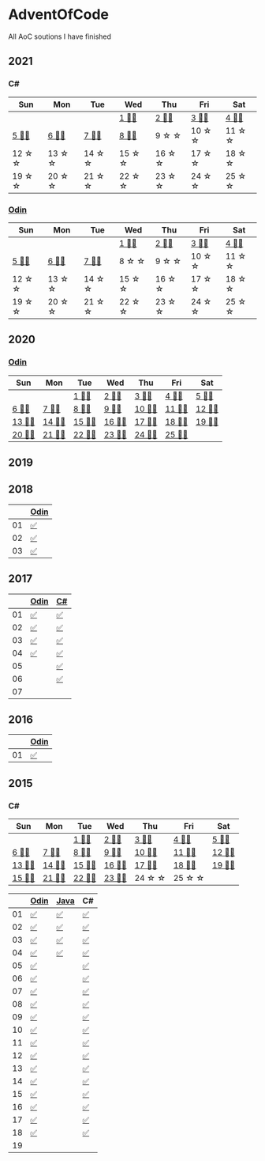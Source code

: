 # AdventOfCode
All AoC soutions I have finished

## 2021

### C#

| Sun                  | Mon                  | Tue                   | Wed                    | Thu                   | Fri                   | Sat                   |
|----------------------|----------------------|-----------------------|------------------------|-----------------------|-----------------------|-----------------------|
|                      |                      |                       | [1 🌟🌟][21d01csharp] | [2 🌟🌟][21d02csharp]| [3 🌟🌟][21d03csharp]| [4 🌟🌟][21d04csharp] |
|[5 🌟🌟][21d05csharp]|[6 🌟🌟][21d06csharp]|[7 🌟🌟][21d07csharp] | [8 🌟🌟][21d08csharp] | 9 ☆ ☆                | 10 ☆ ☆               | 11 ☆ ☆               |
| 12 ☆ ☆              | 13 ☆ ☆              | 14 ☆ ☆               | 15 ☆ ☆                | 16 ☆ ☆               | 17 ☆ ☆               | 18 ☆ ☆               |
| 19 ☆ ☆              | 20 ☆ ☆              | 21 ☆ ☆               | 22 ☆ ☆                | 23 ☆ ☆               | 24 ☆ ☆               | 25 ☆ ☆               |

[21d01csharp]: https://github.com/SpencasaurusRex/AdventOfCode/blob/master/2021/C%23/day01/Program.cs
[21d02csharp]: https://github.com/SpencasaurusRex/AdventOfCode/blob/master/2021/C%23/day02/Program.cs
[21d03csharp]: https://github.com/SpencasaurusRex/AdventOfCode/blob/master/2021/C%23/day03/Program.cs
[21d04csharp]: https://github.com/SpencasaurusRex/AdventOfCode/blob/master/2021/C%23/day04/Program.cs
[21d05csharp]: https://github.com/SpencasaurusRex/AdventOfCode/blob/master/2021/C%23/day05/Program.cs
[21d06csharp]: https://github.com/SpencasaurusRex/AdventOfCode/blob/master/2021/C%23/day06/Program.cs
[21d07csharp]: https://github.com/SpencasaurusRex/AdventOfCode/blob/master/2021/C%23/day07/Program.cs
[21d08csharp]: https://github.com/SpencasaurusRex/AdventOfCode/blob/master/2021/C%23/day08/Program.cs

### [Odin][odin]
| Sun                 | Mon                 | Tue                 | Wed                    | Thu                   | Fri                   | Sat                   |
|---------------------|---------------------|---------------------|------------------------|-----------------------|-----------------------|-----------------------|
|                     |                     |                     | [1 🌟🌟][21d01odin]   | [2 🌟🌟][21d02odin]  | [3 🌟🌟][21d03odin]   | [4 🌟🌟][21d04odin]  |
|[5 🌟🌟][21d05odin] |[6 🌟🌟][21d06odin] |[7 🌟🌟][21d07odin] | 8 ☆ ☆                 | 9 ☆ ☆                | 10 ☆ ☆               | 11 ☆ ☆               |
| 12 ☆ ☆             | 13 ☆ ☆             | 14 ☆ ☆             | 15 ☆ ☆                | 16 ☆ ☆               | 17 ☆ ☆               | 18 ☆ ☆               |
| 19 ☆ ☆             | 20 ☆ ☆             | 21 ☆ ☆             | 22 ☆ ☆                | 23 ☆ ☆               | 24 ☆ ☆               | 25 ☆ ☆               |

[21d01odin]: https://github.com/SpencasaurusRex/AdventOfCode/blob/master/2021/Odin/day01.odin
[21d02odin]: https://github.com/SpencasaurusRex/AdventOfCode/blob/master/2021/Odin/day02.odin
[21d03odin]: https://github.com/SpencasaurusRex/AdventOfCode/blob/master/2021/Odin/day03.odin
[21d04odin]: https://github.com/SpencasaurusRex/AdventOfCode/blob/master/2021/Odin/day04.odin
[21d05odin]: https://github.com/SpencasaurusRex/AdventOfCode/blob/master/2021/Odin/day05.odin
[21d06odin]: https://github.com/SpencasaurusRex/AdventOfCode/blob/master/2021/Odin/day06.odin
[21d07odin]: https://github.com/SpencasaurusRex/AdventOfCode/blob/master/2021/Odin/day07.odin


## 2020


### [Odin][odin]
| Sun                 | Mon                 | Tue                    | Wed                    | Thu                   | Fri                   | Sat                   |
|---------------------|---------------------|------------------------|------------------------|-----------------------|-----------------------|-----------------------|
|                     |                     |[1 🌟🌟][20d01odin]    |[2 🌟🌟][20d02odin]    |[3 🌟🌟][20d03odin]   |[4 🌟🌟][20d04odin]    |[5 🌟🌟][20d05odin]   | 
|[6 🌟🌟][20d06odin] |[7 🌟🌟][20d07odin] |[8 🌟🌟][20d08odin]    |[9 🌟🌟][20d09odin]    |[10 🌟🌟][20d10odin]   |[11 🌟🌟][20d11odin]  |[12 🌟🌟][20d12odin]  | 
|[13 🌟🌟][20d13odin]|[14 🌟🌟][20d14odin]|[15 🌟🌟][20d15odin]   |[16 🌟🌟][20d16odin]   |[17 🌟🌟][20d17odin]   |[18 🌟🌟][20d18odin]  |[19 🌟🌟][20d19odin]  | 
|[20 🌟🌟][20d20odin]|[21 🌟🌟][20d21odin]|[22 🌟🌟][20d22odin]   |[23 🌟🌟][20d23odin]   |[24 🌟🌟][20d24odin]   |[25 🌟🌟][20d25odin]  |                       |


[odin]: http://odin-lang.org/
[20d01odin]: https://github.com/SpencasaurusRex/AdventOfCode/blob/master/2020/Odin/day01.odin
[20d02odin]: https://github.com/SpencasaurusRex/AdventOfCode/blob/master/2020/Odin/day02.odin
[20d03odin]: https://github.com/SpencasaurusRex/AdventOfCode/blob/master/2020/Odin/day03.odin
[20d04odin]: https://github.com/SpencasaurusRex/AdventOfCode/blob/master/2020/Odin/day04.odin
[20d05odin]: https://github.com/SpencasaurusRex/AdventOfCode/blob/master/2020/Odin/day05.odin
[20d06odin]: https://github.com/SpencasaurusRex/AdventOfCode/blob/master/2020/Odin/day06.odin
[20d07odin]: https://github.com/SpencasaurusRex/AdventOfCode/blob/master/2020/Odin/day07.odin
[20d08odin]: https://github.com/SpencasaurusRex/AdventOfCode/blob/master/2020/Odin/day08.odin
[20d09odin]: https://github.com/SpencasaurusRex/AdventOfCode/blob/master/2020/Odin/day09.odin
[20d10odin]: https://github.com/SpencasaurusRex/AdventOfCode/blob/master/2020/Odin/day10.odin
[20d11odin]: https://github.com/SpencasaurusRex/AdventOfCode/blob/master/2020/Odin/day11.odin
[20d12odin]: https://github.com/SpencasaurusRex/AdventOfCode/blob/master/2020/Odin/day12.odin
[20d13odin]: https://github.com/SpencasaurusRex/AdventOfCode/blob/master/2020/Odin/day13.odin
[20d14odin]: https://github.com/SpencasaurusRex/AdventOfCode/blob/master/2020/Odin/day14.odin
[20d15odin]: https://github.com/SpencasaurusRex/AdventOfCode/blob/master/2020/Odin/day15.odin
[20d16odin]: https://github.com/SpencasaurusRex/AdventOfCode/blob/master/2020/Odin/day16.odin
[20d17odin]: https://github.com/SpencasaurusRex/AdventOfCode/blob/master/2020/Odin/day17.odin
[20d18odin]: https://github.com/SpencasaurusRex/AdventOfCode/blob/master/2020/Odin/day18.odin
[20d19odin]: https://github.com/SpencasaurusRex/AdventOfCode/blob/master/2020/Odin/day19.odin
[20d20odin]: https://github.com/SpencasaurusRex/AdventOfCode/blob/master/2020/Odin/day20.odin
[20d21odin]: https://github.com/SpencasaurusRex/AdventOfCode/blob/master/2020/Odin/day21.odin
[20d22odin]: https://github.com/SpencasaurusRex/AdventOfCode/blob/master/2020/Odin/day22.odin
[20d23odin]: https://github.com/SpencasaurusRex/AdventOfCode/blob/master/2020/Odin/day23.odin
[20d24odin]: https://github.com/SpencasaurusRex/AdventOfCode/blob/master/2020/Odin/day24.odin
[20d25odin]: https://github.com/SpencasaurusRex/AdventOfCode/blob/master/2020/Odin/day25.odin



## 2019

## 2018
|    |[Odin][odin]|
|----|---------------|
| 01 |[✅][18d01odin] |
| 02 |[✅][18d02odin] |
| 03 |[✅][18d03odin] |

[18d01odin]: https://github.com/SpencasaurusRex/AdventOfCode/blob/master/2018/Odin/day01.odin
[18d02odin]: https://github.com/SpencasaurusRex/AdventOfCode/blob/master/2018/Odin/day02.odin
[18d03odin]: https://github.com/SpencasaurusRex/AdventOfCode/blob/master/2018/Odin/day03.odin


## 2017
|    |[Odin][odin]|[C#][csharp]   |
|----|---------------|---------------|
| 01 |[✅][17d01odin] |[✅][17d01csharp] |
| 02 |[✅][17d02odin] |[✅][17d02csharp] |
| 03 |[✅][17d03odin] |[✅][17d03csharp] |
| 04 |[✅][17d04odin] |[✅][17d04csharp] |
| 05 |                |[✅][17d01csharp] |
| 06 |                |[✅][17d01csharp] |
| 07 |                | |


[17d01odin]: https://github.com/SpencasaurusRex/AdventOfCode/blob/master/2017/Odin/day01.odin
[17d02odin]: https://github.com/SpencasaurusRex/AdventOfCode/blob/master/2017/Odin/day02.odin
[17d03odin]: https://github.com/SpencasaurusRex/AdventOfCode/blob/master/2017/Odin/day03.odin
[17d04odin]: https://github.com/SpencasaurusRex/AdventOfCode/blob/master/2017/Odin/day04.odin
[csharp]: https://docs.microsoft.com/en-us/dotnet/csharp/
[17d01csharp]: https://github.com/SpencasaurusRex/AdventOfCode/blob/master/2017/CSharp/Program.cs#L145
[17d02csharp]: https://github.com/SpencasaurusRex/AdventOfCode/blob/master/2017/CSharp/Program.cs#L188
[17d03csharp]: https://github.com/SpencasaurusRex/AdventOfCode/blob/master/2017/CSharp/Program.cs#L315
[17d04csharp]: https://github.com/SpencasaurusRex/AdventOfCode/blob/master/2017/CSharp/Program.cs#L432
[17d05csharp]: https://github.com/SpencasaurusRex/AdventOfCode/blob/master/2017/CSharp/Program.cs#L541
[17d06csharp]: https://github.com/SpencasaurusRex/AdventOfCode/blob/master/2017/CSharp/Program.cs#L612
[17d07csharp]: https://github.com/SpencasaurusRex/AdventOfCode/blob/master/2017/CSharp/Program.cs#L755


## 2016
|    |[Odin][odin]   |
|----|---------------|
| 01 |[✅][16d01odin] |

[16d01odin]: https://github.com/SpencasaurusRex/AdventOfCode/blob/master/2016/Odin/day01.odin


## 2015

### C#
| Sun                   | Mon                   | Tue                    | Wed                    | Thu                   | Fri                   | Sat                   |
|-----------------------|-----------------------|------------------------|------------------------|-----------------------|-----------------------|-----------------------|
|                       |                       |[1 🌟🌟][15d01csharp]  |[2 🌟🌟][15d02csharp]   |[3 🌟🌟][15d03csharp]|[4 🌟🌟][15d04csharp] |[5 🌟🌟][15d05csharp]  | 
|[6 🌟🌟][15d06csharp] |[7 🌟🌟][15d07csharp] |[8 🌟🌟][15d08csharp]  |[9 🌟🌟][15d09csharp]   |[10 🌟🌟][15d10csharp]|[11 🌟🌟][15d11csharp]|[12 🌟🌟][15d12csharp] | 
|[13 🌟🌟][15d13csharp]|[14 🌟🌟][15d14csharp]|[15 🌟🌟][15d15csharp] |[16 🌟🌟][15d16csharp]   |[17 🌟🌟][15d17csharp]|[18 🌟🌟][15d18csharp]|[19 🌟🌟][15d19csharp] | 
|[15 🌟🌟][15d20csharp]|[21 🌟🌟][15d21csharp]|[22 🌟🌟][15d22csharp] |[23 🌟🌟][15d23csharp]  |24 ☆ ☆                |25 ☆ ☆                |                       |

|    |[Odin][odin]    | [Java][java]   | C#             |
|----|----------------|----------------|----------------|
| 01 |[✅][15d01odin] |[✅][15d01java]|[✅][15d01csharp]|
| 02 |[✅][15d02odin] |[✅][15d02java]|[✅][15d02csharp]|
| 03 |[✅][15d03odin] |[✅][15d03java]|[✅][15d03csharp]|
| 04 |[✅][15d04odin] |[✅][15d04java]|[✅][15d04csharp]|
| 05 |[✅][15d05odin] |                |[✅][15d05csharp]|
| 06 |[✅][15d06odin] |                |[✅][15d06csharp]|
| 07 |[✅][15d07odin] |                |[✅][15d07csharp]|
| 08 |[✅][15d08odin] |                |[✅][15d08csharp]|
| 09 |[✅][15d09odin] |                |[✅][15d09csharp]|
| 10 |[✅][15d10odin] |                |[✅][15d10csharp]|
| 11 |[✅][15d11odin] |                |[✅][15d11csharp]|
| 12 |[✅][15d12odin] |                |[✅][15d12csharp]|
| 13 |[✅][15d13odin] |                |[✅][15d13csharp]|
| 14 |[✅][15d14odin] |                |[✅][15d14csharp]|
| 15 |[✅][15d15odin] |                |[✅][15d15csharp]|
| 16 |[✅][15d16odin] |                |[✅][15d16csharp]|
| 17 |[✅][15d17odin] |                |[✅][15d17csharp]|
| 18 |[✅][15d18odin] |                |[✅][15d18csharp]|
| 19 |                |                ||

[java]: https://www.java.com/en/
[15d01odin]: https://github.com/SpencasaurusRex/AdventOfCode/blob/master/2015/Odin/day01.odin
[15d02odin]: https://github.com/SpencasaurusRex/AdventOfCode/blob/master/2015/Odin/day02.odin
[15d03odin]: https://github.com/SpencasaurusRex/AdventOfCode/blob/master/2015/Odin/day03.odin
[15d04odin]: https://github.com/SpencasaurusRex/AdventOfCode/blob/master/2015/Odin/day04.odin
[15d05odin]: https://github.com/SpencasaurusRex/AdventOfCode/blob/master/2015/Odin/day05.odin
[15d06odin]: https://github.com/SpencasaurusRex/AdventOfCode/blob/master/2015/Odin/day06.odin
[15d07odin]: https://github.com/SpencasaurusRex/AdventOfCode/blob/master/2015/Odin/day07.odin
[15d08odin]: https://github.com/SpencasaurusRex/AdventOfCode/blob/master/2015/Odin/day08.odin
[15d09odin]: https://github.com/SpencasaurusRex/AdventOfCode/blob/master/2015/Odin/day09.odin
[15d10odin]: https://github.com/SpencasaurusRex/AdventOfCode/blob/master/2015/Odin/day10.odin
[15d11odin]: https://github.com/SpencasaurusRex/AdventOfCode/blob/master/2015/Odin/day11.odin
[15d12odin]: https://github.com/SpencasaurusRex/AdventOfCode/blob/master/2015/Odin/day12.odin
[15d13odin]: https://github.com/SpencasaurusRex/AdventOfCode/blob/master/2015/Odin/day13.odin
[15d14odin]: https://github.com/SpencasaurusRex/AdventOfCode/blob/master/2015/Odin/day14.odin
[15d15odin]: https://github.com/SpencasaurusRex/AdventOfCode/blob/master/2015/Odin/day15.odin
[15d16odin]: https://github.com/SpencasaurusRex/AdventOfCode/blob/master/2015/Odin/day16.odin
[15d17odin]: https://github.com/SpencasaurusRex/AdventOfCode/blob/master/2015/Odin/day17.odin
[15d18odin]: https://github.com/SpencasaurusRex/AdventOfCode/blob/master/2015/Odin/day18.odin
[15d19odin]: https://github.com/SpencasaurusRex/AdventOfCode/blob/master/2015/Odin/day19.odin
[15d01java]: https://github.com/SpencasaurusRex/AdventOfCode/blob/master/2015/java/Day1.java
[15d02java]: https://github.com/SpencasaurusRex/AdventOfCode/blob/master/2015/Java/Day2.java
[15d03java]: https://github.com/SpencasaurusRex/AdventOfCode/blob/master/2015/Java/Day3.java
[15d04java]: https://github.com/SpencasaurusRex/AdventOfCode/blob/master/2015/Java/Day4.java
[15d05java]: https://github.com/SpencasaurusRex/AdventOfCode/blob/master/2015/Java/Day5.java
[15d01csharp]: https://github.com/SpencasaurusRex/AdventOfCode/blob/master/2015/CSharp/Day01/Program.cs
[15d02csharp]: https://github.com/SpencasaurusRex/AdventOfCode/blob/master/2015/CSharp/Day02/Program.cs
[15d03csharp]: https://github.com/SpencasaurusRex/AdventOfCode/blob/master/2015/CSharp/Day03/Program.cs
[15d04csharp]: https://github.com/SpencasaurusRex/AdventOfCode/blob/master/2015/CSharp/Day04/Program.cs
[15d05csharp]: https://github.com/SpencasaurusRex/AdventOfCode/blob/master/2015/CSharp/Day05/Program.cs
[15d06csharp]: https://github.com/SpencasaurusRex/AdventOfCode/blob/master/2015/CSharp/Day06/Program.cs
[15d07csharp]: https://github.com/SpencasaurusRex/AdventOfCode/blob/master/2015/CSharp/Day07/Program.cs
[15d08csharp]: https://github.com/SpencasaurusRex/AdventOfCode/blob/master/2015/CSharp/Day08/Program.cs
[15d09csharp]: https://github.com/SpencasaurusRex/AdventOfCode/blob/master/2015/CSharp/Day09/Program.cs
[15d10csharp]: https://github.com/SpencasaurusRex/AdventOfCode/blob/master/2015/CSharp/Day10/Program.cs
[15d11csharp]: https://github.com/SpencasaurusRex/AdventOfCode/blob/master/2015/CSharp/Day11/Program.cs
[15d12csharp]: https://github.com/SpencasaurusRex/AdventOfCode/blob/master/2015/CSharp/Day12/Program.cs
[15d13csharp]: https://github.com/SpencasaurusRex/AdventOfCode/blob/master/2015/CSharp/Day13/Program.cs
[15d14csharp]: https://github.com/SpencasaurusRex/AdventOfCode/blob/master/2015/CSharp/Day14/Program.cs
[15d15csharp]: https://github.com/SpencasaurusRex/AdventOfCode/blob/master/2015/CSharp/Day15/Program.cs
[15d16csharp]: https://github.com/SpencasaurusRex/AdventOfCode/blob/master/2015/CSharp/Day16/Program.cs
[15d17csharp]: https://github.com/SpencasaurusRex/AdventOfCode/blob/master/2015/CSharp/Day17/Program.cs
[15d18csharp]: https://github.com/SpencasaurusRex/AdventOfCode/blob/master/2015/CSharp/Day18/Program.cs
[15d19csharp]: https://github.com/SpencasaurusRex/AdventOfCode/blob/master/2015/CSharp/Day19/Program.cs
[15d20csharp]: https://github.com/SpencasaurusRex/AdventOfCode/blob/master/2015/CSharp/Day20/Program.cs
[15d21csharp]: https://github.com/SpencasaurusRex/AdventOfCode/blob/master/2015/CSharp/Day21/Program.cs
[15d22csharp]: https://github.com/SpencasaurusRex/AdventOfCode/blob/master/2015/CSharp/Day22/Program.cs
[15d23csharp]: https://github.com/SpencasaurusRex/AdventOfCode/blob/master/2015/CSharp/Day23/Program.cs

